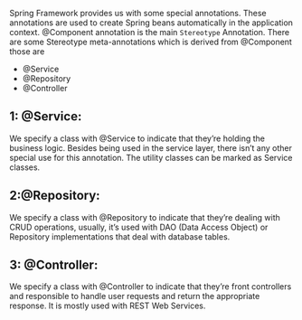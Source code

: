 Spring Framework provides us with some special annotations. These annotations are used to create Spring beans automatically in the application context. @Component annotation is the main `Stereotype` Annotation. There are some Stereotype meta-annotations which is derived from @Component those are

* @Service
* @Repository
* @Controller
## 1: @Service: 
We specify a class with @Service to indicate that they’re holding the business logic. Besides being used in the service layer, there isn’t any other special use for this annotation. The utility classes can be marked as Service classes.

## 2:@Repository: 
We specify a class with @Repository to indicate that they’re dealing with CRUD operations, usually, it’s used with DAO (Data Access Object) or Repository implementations that deal with database tables.

## 3: @Controller:
We specify a class with @Controller to indicate that they’re front controllers and responsible to handle user requests and return the appropriate response. It is mostly used with REST Web Services.